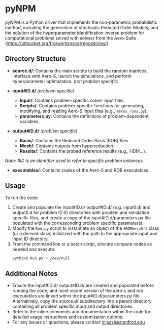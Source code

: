 	
# pyNPM

pyNPM is a Python driver that implements the non-parametric probabilistic method, including the generation of stochastic Reduced Order Models, and the solution of the hyperparameter identification inverse problem for computational problems solved with solvers from the Aero-Suite (https://bitbucket.org/frg/workspace/repositories/).

## Directory Structure

- **source.d/**: Contains the main scripts to build the random matrices, interface with Aero-S, launch the simulations, and perform hyperparameter optimization. *(not problem specific)*

- **input#ID.d/** *(problem specific)*
  - **Input/**: Contains problem-specific solver input files.
  - **Scripts/**: Contains problem-specific functions for generating, modifying, and reading Aero-S input files (e.g., `aeros_runs.py`).
  - **parameters.py**: Contains the definitions of problem-dependent variables.

- **output#ID.d/** *(problem specific)*
  - **Basis/**: Contains the Reduced Order Basis (ROB) files.
  - **Mesh/**: Contains outputs from hyperreduction.
  - **Results/**: Contains the probed reference results (e.g., HDM...).

*Note: #ID is an identifier used to refer to specific problem instances.*

- **executables/**: Contains copies of the Aero-S and ROB executables.

## Usage

To run the code:
1. Create and populate the input#ID.d/ output#ID.d/ (e.g. input0.d/ and output0.d for problem ID 0) directories with problem and simulation specific files, and create a copy of the input#ID.d/parameters.py file populated with the corresponding problem specific parameters).
2. Modify the `Run.py` script to instantiate an object of the `SROMAeroS()` class (or a derived class) initialized with the path to the appropriate input and input ID directory.
3. From the command line or a batch script, allocate compute nodes as needed and execute:
    ```bash
    python3 Run.py < /dev/null
    ```

## Additional Notes
- Ensure the input#ID.d/ output#ID.d/ are created and populated before running the code, and most recent version of the aero-s and rob executables are linked within the input#ID.d/parameters.py file. Alternatively, copy the source.d/ subdirectory into a parent directory containing all problem specific input and output directories.  
- Refer to the inline comments and documentation within the code for detailed usage instructions and customization options.
- For any issues or questions, please contact mjazzi@stanford.edu
